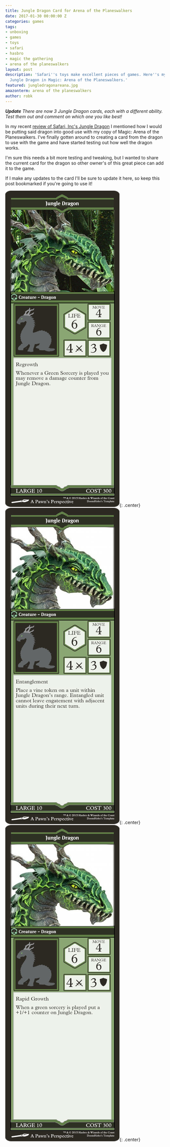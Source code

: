 ```yaml
---
title: Jungle Dragon Card for Arena of the Planeswalkers
date: 2017-01-30 00:00:00 Z
categories: games
tags:
- unboxing
- games
- toys
- safari
- hasbro
- magic the gathering
- arena of the planeswalkers
layout: post
description: 'Safari''s toys make excellent pieces of games. Here''s my take on their
  Jungle Dragon in Magic: Arena of the Planeswalkers.'
featured: jungledragonareana.jpg
amazonterm: arena of the planeswalkers
author: robk
---
```


***Update*** *There are now 3 Jungle Dragon cards, each with a different ability. Test them out and comment on which one you like best!*

In my recent [review of Safari, Inc's Jungle Dragon](http://pawnsperspective.com/Safari-Toys-Jungle-Dragon-Review/) I mentioned how I would be putting said dragon into good use with my copy of Magic: Arena of the Planeswalkers. I've finally gotten around to creating a card from the dragon to use with the game and have started testing out how well the dragon works.

I'm sure this needs a bit more testing and tweaking, but I wanted to share the current card for the dragon so other owner's of this great piece can add it to the game.

If I make any updates to the card I'll be sure to update it here, so keep this post bookmarked if you're going to use it!

![Jungle Dragon - Arena of the Planeswalkers Card](/images/safaritoys/jungledragoncard.jpg){: .center}![Jungle Dragon - Arena of the Planeswalkers Card](/images/safaritoys/jungledragoncard2.jpg){: .center}![Jungle Dragon - Arena of the Planeswalkers Card](/images/safaritoys/jungledragoncard3.jpg){: .center}
